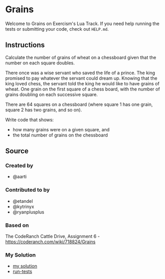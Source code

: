 # Grains

Welcome to Grains on Exercism's Lua Track.
If you need help running the tests or submitting your code, check out `HELP.md`.

## Instructions

Calculate the number of grains of wheat on a chessboard given that the number on each square doubles.

There once was a wise servant who saved the life of a prince.
The king promised to pay whatever the servant could dream up.
Knowing that the king loved chess, the servant told the king he would like to have grains of wheat.
One grain on the first square of a chess board, with the number of grains doubling on each successive square.

There are 64 squares on a chessboard (where square 1 has one grain, square 2 has two grains, and so on).

Write code that shows:

- how many grains were on a given square, and
- the total number of grains on the chessboard

## Source

### Created by

- @aarti

### Contributed to by

- @etandel
- @kytrinyx
- @ryanplusplus

### Based on

The CodeRanch Cattle Drive, Assignment 6 - https://coderanch.com/wiki/718824/Grains

### My Solution

- [my solution](./grains.lua)
- [run-tests](./run-tests-lua.txt)
